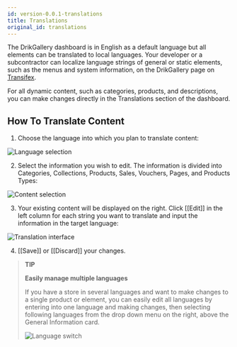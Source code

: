 ```yaml
---
id: version-0.0.1-translations
title: Translations
original_id: translations
---
```


The DrikGallery dashboard is in English as a default language but all elements can be translated to local languages. Your developer or a subcontractor can localize language strings of general or static elements, such as the menus and system information, on the DrikGallery page on [Transifex](https://www.transifex.com/dynamicguy/majorityworld/).

For all dynamic content, such as categories, products, and descriptions, you can make changes directly in the Translations section of the dashboard.


## How To Translate Content

1. Choose the language into which you plan to translate content:

![Language selection](assets/dashboard-translations/1.png)

2. Select the information you wish to edit. The information is divided into Categories, Collections, Products, Sales, Vouchers, Pages, and Products Types:

![Content selection](assets/dashboard-translations/2.png)

3. Your existing content will be displayed on the right. Click [[Edit]] in the left column for each string you want to translate and input the information in the target language:

![Translation interface](assets/dashboard-translations/3.png)

4. [[Save]] or [[Discard]] your changes.

> **TIP** 
>
> **Easily manage multiple languages**
>
> If you have a store in several languages and want to make changes to a single product or element, you can easily edit all languages by entering into one language and making changes, then selecting following languages from the drop down menu on the right, above the General Information card.
>
> ![Language switch](assets/dashboard-translations/4.png)